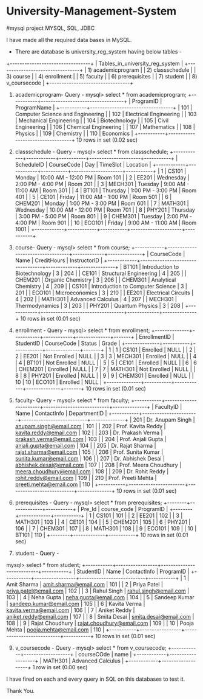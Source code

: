 # University-Management-System
#mysql project
MYSQL, SQL, JDBC

I have made all the required data bases in MySQL.

* There are database is university_reg_system having below tables - 

+---------------------------------+
| Tables_in_university_reg_system |
+---------------------------------+
| 1) academicprogram              |
| 2) classschedule                |
| 3) course                       |
| 4) enrollment                   |
| 5) faculty                      |
| 6) prerequisites                |
| 7) student                      |
| 8) v_coursecode                 |
+---------------------------------+

1) academicprogram-
   Query - 
   mysql> select * from academicprogram;
+-----------+----------------------------------+
| ProgramID | ProgramName                      |
+-----------+----------------------------------+
|       101 | Computer Science and Engineering |
|       102 | Electrical Engineering           |
|       103 | Mechanical Engineering           |
|       104 | Biotechnology                    |
|       105 | Civil Engineering                |
|       106 | Chemical Engineering             |
|       107 | Mathematics                      |
|       108 | Physics                          |
|       109 | Chemistry                        |
|       110 | Economics                        |
+-----------+----------------------------------+
10 rows in set (0.02 sec)

2) classschedule -
   Query -
   mysql> select * from classschedule;
+------------+------------+-----------+---------------------+-----------+
| ScheduleID | CourseCode | Day       | TimeSlot            | Location  |
+------------+------------+-----------+---------------------+-----------+
|          1 | CS101      | Monday    | 10:00 AM - 12:00 PM | Room 101  |
|          2 | EE201      | Wednesday | 2:00 PM - 4:00 PM   | Room 201  |
|          3 | MECH301    | Tuesday   | 9:00 AM - 11:00 AM  | Room 301  |
|          4 | BT101      | Thursday  | 1:00 PM - 3:00 PM   | Room 401  |
|          5 | CE101      | Friday    | 11:00 AM - 1:00 PM  | Room 501  |
|          6 | CHEM201    | Monday    | 1:00 PM - 3:00 PM   | Room 601  |
|          7 | MATH301    | Wednesday | 10:00 AM - 12:00 PM | Room 701  |
|          8 | PHY201     | Thursday  | 3:00 PM - 5:00 PM   | Room 801  |
|          9 | CHEM301    | Tuesday   | 2:00 PM - 4:00 PM   | Room 901  |
|         10 | ECO101     | Friday    | 9:00 AM - 11:00 AM  | Room 1001 |
+------------+------------+-----------+---------------------+-----------+

3) course-
   Query -
   mysql> select * from course;
+------------+----------------------------------+-------------+--------------+
| CourseCode | Name                             | CreditHours | InstructorID |
+------------+----------------------------------+-------------+--------------+
| BT101      | Introduction to Biotechnology    |           3 |          204 |
| CE101      | Structural Engineering           |           4 |          205 |
| CHEM201    | Organic Chemistry                |           3 |          206 |
| CHEM301    | Analytical Chemistry             |           4 |          209 |
| CS101      | Introduction to Computer Science |           3 |          201 |
| ECO101     | Microeconomics                   |           3 |          210 |
| EE201      | Electrical Circuits              |           4 |          202 |
| MATH301    | Advanced Calculus                |           4 |          207 |
| MECH301    | Thermodynamics                   |           3 |          203 |
| PHY201     | Quantum Physics                  |           3 |          208 |
+------------+----------------------------------+-------------+--------------+
10 rows in set (0.01 sec)

4) enrollment -
   Query -
mysql> select * from enrollment;
+--------------+-----------+------------+--------------+-------+
| EnrollmentID | StudentID | CourseCode | Status       | Grade |
+--------------+-----------+------------+--------------+-------+
|            1 |         1 | CS101      | Enrolled     | NULL  |
|            2 |         2 | EE201      | Not Enrolled | NULL  |
|            3 |         3 | MECH301    | Enrolled     | NULL  |
|            4 |         4 | BT101      | Not Enrolled | NULL  |
|            5 |         5 | CE101      | Enrolled     | NULL  |
|            6 |         6 | CHEM201    | Enrolled     | NULL  |
|            7 |         7 | MATH301    | Not Enrolled | NULL  |
|            8 |         8 | PHY201     | Enrolled     | NULL  |
|            9 |         9 | CHEM301    | Enrolled     | NULL  |
|           10 |        10 | ECO101     | Enrolled     | NULL  |
+--------------+-----------+------------+--------------+-------+
10 rows in set (0.01 sec)

5) faculty-
   Query -
   mysql> select * from faculty;
+-----------+-----------------------+---------------------------+--------------+
| FacultyID | Name                  | ContactInfo               | DepartmentID |
+-----------+-----------------------+---------------------------+--------------+
|       201 | Dr. Anupam Singh      | anupam.singh@email.com    |          101 |
|       202 | Prof. Kavita Reddy    | kavita.reddy@email.com    |          102 |
|       203 | Dr. Prakash Verma     | prakash.verma@email.com   |          103 |
|       204 | Prof. Anjali Gupta    | anjali.gupta@email.com    |          104 |
|       205 | Dr. Rajat Sharma      | rajat.sharma@email.com    |          105 |
|       206 | Prof. Sunita Kumar    | sunita.kumar@email.com    |          106 |
|       207 | Dr. Abhishek Desai    | abhishek.desai@email.com  |          107 |
|       208 | Prof. Meera Choudhury | meera.choudhury@email.com |          108 |
|       209 | Dr. Rohit Reddy       | rohit.reddy@email.com     |          109 |
|       210 | Prof. Preeti Mehta    | preeti.mehta@email.com    |          110 |
+-----------+-----------------------+---------------------------+--------------+
10 rows in set (0.01 sec)

6) prerequisites -
   Query -
mysql> select * from prerequisites;
+--------+-------------+-----------+
| Pre_Id | course_code | ProgramID |
+--------+-------------+-----------+
|      1 | CS101       |       101 |
|      2 | EE201       |       102 |
|      3 | MATH301     |       103 |
|      4 | CE101       |       104 |
|      5 | CHEM201     |       105 |
|      6 | PHY201      |       106 |
|      7 | CHEM301     |       107 |
|      8 | MATH301     |       108 |
|      9 | ECO101      |       109 |
|     10 | BT101       |       110 |
+--------+-------------+-----------+
10 rows in set (0.01 sec)
      
7) student -
   Query -
  
mysql> select * from student;
+-----------+-----------------+---------------------------+-----------+
| StudentID | Name            | ContactInfo               | ProgramID |
+-----------+-----------------+---------------------------+-----------+
|         1 | Amit Sharma     | amit.sharma@email.com     |       101 |
|         2 | Priya Patel     | priya.patel@email.com     |       102 |
|         3 | Rahul Singh     | rahul.singh@email.com     |       103 |
|         4 | Neha Gupta      | neha.gupta@email.com      |       104 |
|         5 | Sandeep Kumar   | sandeep.kumar@email.com   |       105 |
|         6 | Kavita Verma    | kavita.verma@email.com    |       106 |
|         7 | Aniket Reddy    | aniket.reddy@email.com    |       107 |
|         8 | Smita Desai     | smita.desai@email.com     |       108 |
|         9 | Rajat Choudhury | rajat.choudhury@email.com |       109 |
|        10 | Pooja Mehta     | pooja.mehta@email.com     |       110 |
+-----------+-----------------+---------------------------+-----------+
10 rows in set (0.01 sec)

9) v_coursecode -
   Query -
mysql> select * from v_coursecode;
+------------+-------------------+
| courseCOde | name              |
+------------+-------------------+
| MATH301    | Advanced Calculus |
+------------+-------------------+
1 row in set (0.00 sec)

I have fired on each and every query in SQL on this databases to test it.

Thank You.

